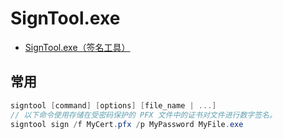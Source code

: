 # SignTool.exe

- [SignTool.exe（签名工具）](https://docs.microsoft.com/zh-cn/dotnet/framework/tools/signtool-exe)

## 常用

```c#
signtool [command] [options] [file_name | ...]
// 以下命令使用存储在受密码保护的 PFX 文件中的证书对文件进行数字签名。
signtool sign /f MyCert.pfx /p MyPassword MyFile.exe


```
